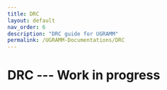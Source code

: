 ```yaml
---
title: DRC
layout: default
nav_order: 6
description: "DRC guide for UGRAMM"
permalink: /UGRAMM-Documentations/DRC
---
```


# DRC --- Work in progress 